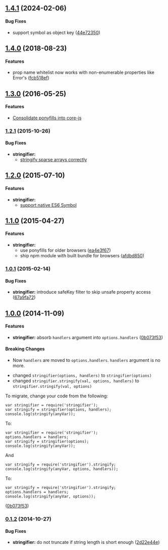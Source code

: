 ## [1.4.1](https://github.com/twada/stringifier/releases/tag/v1.4.1) (2024-02-06)


#### Bug Fixes

* support symbol as object key ([44e72350](https://github.com/twada/stringifier/commit/44e723505cd0cf02e77a35f1e1385e4d91c786e1))


## [1.4.0](https://github.com/twada/stringifier/releases/tag/v1.4.0) (2018-08-23)


#### Features

* prop name whitelist now works with non-enumerable properties like Error's ([fcb518ef](https://github.com/twada/stringifier/commit/fcb518eff7a20a8dba98ff3356eb8edbb30a093a))


## [1.3.0](https://github.com/twada/stringifier/releases/tag/v1.3.0) (2016-05-25)


#### Features

* [Consolidate ponyfills into core-js](https://github.com/twada/stringifier/pull/6)


### [1.2.1](https://github.com/twada/stringifier/releases/tag/v1.2.1) (2015-10-26)


#### Bug Fixes

* **stringifier:**
  * [stringify sparse arrays correctly](https://github.com/twada/stringifier/pull/5)


## [1.2.0](https://github.com/twada/stringifier/releases/tag/v1.2.0) (2015-07-10)


#### Features

* **stringifier:** 
  * [support native ES6 Symbol](https://github.com/twada/stringifier/pull/3)


## [1.1.0](https://github.com/twada/stringifier/releases/tag/v1.1.0) (2015-04-27)


#### Features

* **stringifier:**
  * use ponyfills for older browsers ([ea4e3f67](https://github.com/twada/stringifier/commit/ea4e3f673592fce8c57b49362100dc888038024e))
  * ship npm module with built bundle for browsers ([afdbd850](https://github.com/twada/stringifier/commit/afdbd850de3be0e5d40d3b574b4c0940ce2b5144))


### [1.0.1](https://github.com/twada/stringifier/releases/tag/v1.0.1) (2015-02-14)


#### Bug Fixes

* **stringifier:** introduce safeKey filter to skip unsafe property access ([67a9fa72](https://github.com/twada/stringifier/commit/67a9fa725c7602f948772f4f5f5a74806809ee34))


## [1.0.0](https://github.com/twada/stringifier/releases/tag/v1.0.0) (2014-11-09)


#### Features

* **stringifier:** absorb `handlers` argument into `options.handlers` ([0b073f53](https://github.com/twada/stringifier/commit/0b073f535eb0e99e97938c6101d8d2086f53a1df))


#### Breaking Changes

* Now `handlers` are moved to `options.handlers`. `handlers` argument is no more.

- changed `stringifier(options, handlers)` to `stringifier(options)`
- changed `stringifier.stringify(val, options, handlers)` to `stringifier.stringify(val, options)`

To migrate, change your code from the following:

```
var stringifier = require('stringifier');
var stringify = stringifier(options, handlers);
console.log(stringify(anyVar));
```

To:

```
var stringifier = require('stringifier');
options.handlers = handlers;
var stringify = stringifier(options);
console.log(stringify(anyVar));
```

And

```
var stringify = require('stringifier').stringify;
console.log(stringify(anyVar, options, handlers));
```

To:

```
var stringify = require('stringifier').stringify;
options.handlers = handlers;
console.log(stringify(anyVar, options));
```

 ([0b073f53](https://github.com/twada/stringifier/commit/0b073f535eb0e99e97938c6101d8d2086f53a1df))


### [0.1.2](https://github.com/twada/stringifier/releases/tag/v0.1.2) (2014-10-27)


#### Bug Fixes

* **stringifier:** do not truncate if string length is short enough ([2d22e44e](https://github.com/twada/stringifier/commit/2d22e44e15ea8c3eb5aae70dc6067de9b1878115))


